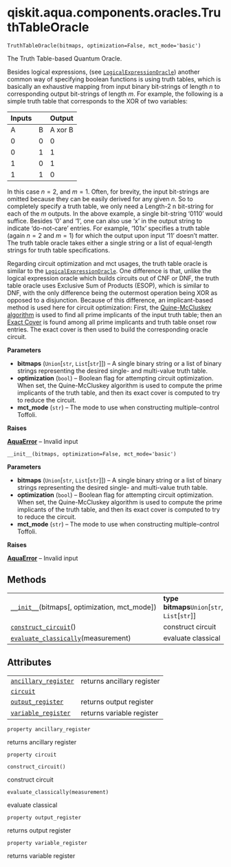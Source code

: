 <span id="qiskit-aqua-components-oracles-truthtableoracle" />

# qiskit.aqua.components.oracles.TruthTableOracle

`TruthTableOracle(bitmaps, optimization=False, mct_mode='basic')`

The Truth Table-based Quantum Oracle.

Besides logical expressions, (see [`LogicalExpressionOracle`](qiskit.aqua.components.oracles.LogicalExpressionOracle#qiskit.aqua.components.oracles.LogicalExpressionOracle "qiskit.aqua.components.oracles.LogicalExpressionOracle")) another common way of specifying boolean functions is using truth tables, which is basically an exhaustive mapping from input binary bit-strings of length $n$ to corresponding output bit-strings of length $m$. For example, the following is a simple truth table that corresponds to the XOR of two variables:

| Inputs |   | Output  |
| ------ | - | ------- |
| A      | B | A xor B |
| 0      | 0 | 0       |
| 0      | 1 | 1       |
| 1      | 0 | 1       |
| 1      | 1 | 0       |

In this case $n=2$, and $m=1$. Often, for brevity, the input bit-strings are omitted because they can be easily derived for any given $n$. So to completely specify a truth table, we only need a Length-2 n bit-string for each of the $m$ outputs. In the above example, a single bit-string ‘0110’ would suffice. Besides ‘0’ and ‘1’, one can also use ‘x’ in the output string to indicate ‘do-not-care’ entries. For example, ‘101x’ specifies a truth table (again $n=2$ and $m=1$) for which the output upon input ‘11’ doesn’t matter. The truth table oracle takes either a single string or a list of equal-length strings for truth table specifications.

Regarding circuit optimization and mct usages, the truth table oracle is similar to the [`LogicalExpressionOracle`](qiskit.aqua.components.oracles.LogicalExpressionOracle#qiskit.aqua.components.oracles.LogicalExpressionOracle "qiskit.aqua.components.oracles.LogicalExpressionOracle"). One difference is that, unlike the logical expression oracle which builds circuits out of CNF or DNF, the truth table oracle uses Exclusive Sum of Products (ESOP), which is similar to DNF, with the only difference being the outermost operation being XOR as opposed to a disjunction. Because of this difference, an implicant-based method is used here for circuit optimization: First, the [Quine-McCluskey algorithm](https://en.wikipedia.org/wiki/Quine-McCluskey_algorithm) is used to find all prime implicants of the input truth table; then an [Exact Cover](https://en.wikipedia.org/wiki/Knuth%27s_Algorithm_X) is found among all prime implicants and truth table onset row entries. The exact cover is then used to build the corresponding oracle circuit.

**Parameters**

*   **bitmaps** (`Union`\[`str`, `List`\[`str`]]) – A single binary string or a list of binary strings representing the desired single- and multi-value truth table.
*   **optimization** (`bool`) – Boolean flag for attempting circuit optimization. When set, the Quine-McCluskey algorithm is used to compute the prime implicants of the truth table, and then its exact cover is computed to try to reduce the circuit.
*   **mct\_mode** (`str`) – The mode to use when constructing multiple-control Toffoli.

**Raises**

[**AquaError**](qiskit.aqua.AquaError#qiskit.aqua.AquaError "qiskit.aqua.AquaError") – Invalid input

`__init__(bitmaps, optimization=False, mct_mode='basic')`

**Parameters**

*   **bitmaps** (`Union`\[`str`, `List`\[`str`]]) – A single binary string or a list of binary strings representing the desired single- and multi-value truth table.
*   **optimization** (`bool`) – Boolean flag for attempting circuit optimization. When set, the Quine-McCluskey algorithm is used to compute the prime implicants of the truth table, and then its exact cover is computed to try to reduce the circuit.
*   **mct\_mode** (`str`) – The mode to use when constructing multiple-control Toffoli.

**Raises**

[**AquaError**](qiskit.aqua.AquaError#qiskit.aqua.AquaError "qiskit.aqua.AquaError") – Invalid input

## Methods

|                                                                                                                                                                                     |                                                 |
| ----------------------------------------------------------------------------------------------------------------------------------------------------------------------------------- | ----------------------------------------------- |
| [`__init__`](#qiskit.aqua.components.oracles.TruthTableOracle.__init__ "qiskit.aqua.components.oracles.TruthTableOracle.__init__")(bitmaps\[, optimization, mct\_mode])             | **type bitmaps**`Union`\[`str`, `List`\[`str`]] |
| [`construct_circuit`](#qiskit.aqua.components.oracles.TruthTableOracle.construct_circuit "qiskit.aqua.components.oracles.TruthTableOracle.construct_circuit")()                     | construct circuit                               |
| [`evaluate_classically`](#qiskit.aqua.components.oracles.TruthTableOracle.evaluate_classically "qiskit.aqua.components.oracles.TruthTableOracle.evaluate_classically")(measurement) | evaluate classical                              |

## Attributes

|                                                                                                                                                                  |                            |
| ---------------------------------------------------------------------------------------------------------------------------------------------------------------- | -------------------------- |
| [`ancillary_register`](#qiskit.aqua.components.oracles.TruthTableOracle.ancillary_register "qiskit.aqua.components.oracles.TruthTableOracle.ancillary_register") | returns ancillary register |
| [`circuit`](#qiskit.aqua.components.oracles.TruthTableOracle.circuit "qiskit.aqua.components.oracles.TruthTableOracle.circuit")                                  |                            |
| [`output_register`](#qiskit.aqua.components.oracles.TruthTableOracle.output_register "qiskit.aqua.components.oracles.TruthTableOracle.output_register")          | returns output register    |
| [`variable_register`](#qiskit.aqua.components.oracles.TruthTableOracle.variable_register "qiskit.aqua.components.oracles.TruthTableOracle.variable_register")    | returns variable register  |

`property ancillary_register`

returns ancillary register

`property circuit`

`construct_circuit()`

construct circuit

`evaluate_classically(measurement)`

evaluate classical

`property output_register`

returns output register

`property variable_register`

returns variable register
